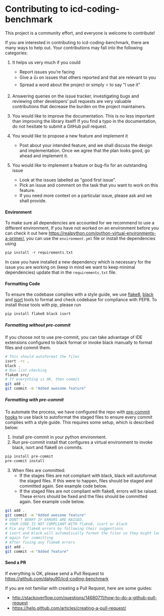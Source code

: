 # Contributing to icd-coding-benchmark
This project is a community effort, and everyone is welcome to contribute!

If you are interested in contributing to icd-coding-benchmark, there are many ways to help out. Your contributions may fall
into the following categories:

1. It helps us very much if you could
    - Report issues you’re facing
    - Give a :+1:  on issues that others reported and that are relevant to you
    - Spread a word about the project or simply :star: to say "I use it"

2. Answering queries on the issue tracker, investigating bugs and reviewing other developers’ pull requests are
very valuable contributions that decrease the burden on the project maintainers.

3. You would like to improve the documentation. This is no less important than improving the library itself!
If you find a typo in the documentation, do not hesitate to submit a GitHub pull request.

4. You would like to propose a new feature and implement it
    - Post about your intended feature, and we shall discuss the design and
    implementation. Once we agree that the plan looks good, go ahead and implement it.

5. You would like to implement a feature or bug-fix for an outstanding issue
    - Look at the issues labelled as "good first issue".
    - Pick an issue and comment on the task that you want to work on this feature.
    - If you need more context on a particular issue, please ask and we shall provide.


#### Environment
To make sure all dependencies are accounted for we recommend to use a different environment, If you have not worked on an environment before you can check it out here https://realpython.com/python-virtual-environments-a-primer/, you can use the `environment.yml` file or install the dependencies using
```python
pip install -r requirements.txt
```
In case you have installed a new dependency which is necessary for the issue you are working on (keep in mind we want to keep minimal dependencies) update that in the ```requirements.txt``` file.

#### Formatting Code

To ensure the codebase complies with a style guide, we use [flake8](https://flake8.pycqa.org/en/latest/),
[black](https://black.readthedocs.io/en/stable/) and [isort](https://pycqa.github.io/isort/) tools to
format and check codebase for compliance with PEP8. To install those tools with pip, please run

```bash
pip install flake8 black isort
```

##### Formatting without pre-commit

If you choose not to use pre-commit, you can take advantage of IDE extensions configured to black format or invoke
black manually to format files and commit them.

```bash
# This should autoformat the files
isort -rc .
black .
# Run lint checking
flake8 src/
# If everything is OK, then commit
git add .
git commit -m "Added awesome feature"
```

##### Formatting with pre-commit

To automate the process, we have configured the repo with [pre-commit hooks](https://pre-commit.com/) to use black to autoformat the staged files to ensure every commit complies with a style guide. This requires some setup, which is described below:

1. Install pre-commit in your python environment.
2. Run pre-commit install that configures a virtual environment to invoke black, isort and flake8 on commits.

```bash
pip install pre-commit
pre-commit install
```

3. When files are committed:
    - If the stages files are not compliant with black, black will autoformat the staged files. If this were to happen, files should be staged and committed again. See example code below.
    - If the staged files are not compliant with flake8, errors will be raised. These errors should be fixed and the files should be committed again. See example code below.

```bash
git add .
git commit -m "Added awesome feature"
# DONT'T WORRY IF ERRORS ARE RAISED.
# YOUR CODE IS NOT COMPLIANT WITH flake8, isort or black
# Fix any flake8 errors by following their suggestions
# isort and black will automatically format the files so they might look different, but you'll need to stage the files
# again for committing
# After fixing any flake8 errors
git add .
git commit -m "Added feature"
```

#### Send a PR

If everything is OK, please send a Pull Request to https://github.com/dalgu90/icd-coding-benchmark

If you are not familiar with creating a Pull Request, here are some guides:
- http://stackoverflow.com/questions/14680711/how-to-do-a-github-pull-request
- https://help.github.com/articles/creating-a-pull-request/